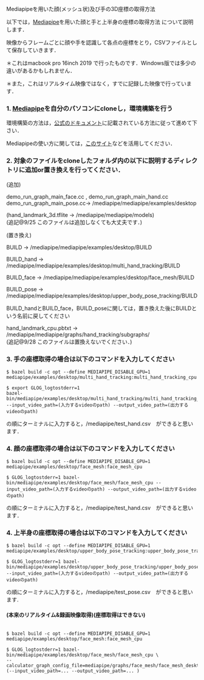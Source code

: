 Mediapipeを用いた顔(メッシュ状)及び手の3D座標の取得方法

以下では，[Mediapipe](https://github.com/google/mediapipe)を用いた顔と手と上半身の座標の取得方法
について説明します．


映像からフレームごとに顔や手を認識して各点の座標をとり，CSVファイルとして保存していきます．

＊これはmacbook pro 16inch 2019 で行ったものです．Windows版では多少の違いがあるかもしれません．

＊また，これはリアルタイム映像ではなく，すでに記録した映像で行っています．

### 1. [Mediapipe](https://github.com/google/mediapipe)を自分のパソコンにcloneし，環境構築を行う

環境構築の方法は，[公式のドキュメント](https://google.github.io/mediapipe/getting_started/getting_started.html)に記載されている方法に従って進めて下さい．

Mediapipeの使い方に関しては，[このサイト](https://note.com/npaka/n/n5008f82c43cc)などを活用してください．


### 2. 対象のファイルをcloneしたフォルダ内の以下に説明するディレクトリに追加or置き換えを行ってください．
(追加)

demo_run_graph_main_face.cc , demo_run_graph_main_hand.cc demo_run_graph_main_pose.cc→ /mediapipe/mediapipe/examples/desktop

(hand_landmark_3d.tflite → /mediapipe/mediapipe/models)  
(追記@9/25 このファイルは追加しなくても大丈夫です．)

(置き換え)

BUILD → /mediapipe/mediapipe/examples/desktop/BUILD

BUILD_hand → /mediapipe/mediapipe/examples/desktop/multi_hand_tracking/BUILD

BUILD_face → /mediapipe/mediapipe/examples/desktop/face_mesh/BUILD 

BUILD_pose → /mediapipe/mediapipe/examples/desktop/upper_body_pose_tracking/BUILD 



BUILD_handとBUILD_face，BUILD_poseに関しては，置き換えた後にBUILDという名前に戻してください

hand_landmark_cpu.pbtxt → /mediapipe/mediapipe/graphs/hand_tracking/subgraphs/  
(追記@9/28 このファイルは置換えないでください．)

### 3. 手の座標取得の場合は以下のコマンドを入力してください
```
$ bazel build -c opt --define MEDIAPIPE_DISABLE_GPU=1 mediapipe/examples/desktop/multi_hand_tracking:multi_hand_tracking_cpu

$ export GLOG_logtostderr=1
bazel-bin/mediapipe/examples/desktop/multi_hand_tracking/multi_hand_tracking_cpu --input_video_path=(入力するvideoのpath) --output_video_path=(出力するvideoのpath)
```
の順にターミナルに入力すると，/mediapipe/test_hand.csv　ができると思います．

### 4. 顔の座標取得の場合は以下のコマンドを入力してください
```
$ bazel build -c opt --define MEDIAPIPE_DISABLE_GPU=1 mediapipe/examples/desktop/face_mesh:face_mesh_cpu

$ GLOG_logtostderr=1 bazel-bin/mediapipe/examples/desktop/face_mesh/face_mesh_cpu --input_video_path=(入力するvideoのpath) --output_video_path=(出力するvideoのpath)
```
の順にターミナルに入力すると，/mediapipe/test_hand.csv　ができると思います．

### 4. 上半身の座標取得の場合は以下のコマンドを入力してください
```
$ bazel build -c opt --define MEDIAPIPE_DISABLE_GPU=1 mediapipe/examples/desktop/upper_body_pose_tracking:upper_body_pose_tracking_cpu

$ GLOG_logtostderr=1 bazel-bin/mediapipe/examples/desktop/upper_body_pose_tracking/upper_body_pose_tracking_cpu --input_video_path=(入力するvideoのpath) --output_video_path=(出力するvideoのpath)
```
の順にターミナルに入力すると，/mediapipe/test_pose.csv　ができると思います.  

#### (本来のリアルタイム&録画映像取得)(座標取得はできない)  

```

$ bazel build -c opt --define MEDIAPIPE_DISABLE_GPU=1 mediapipe/examples/desktop/face_mesh:face_mesh_cpu 

$ GLOG_logtostderr=1 bazel-bin/mediapipe/examples/desktop/face_mesh/face_mesh_cpu \
--calculator_graph_config_file=mediapipe/graphs/face_mesh/face_mesh_desktop_live.pbtxt  
(--input_video_path=... --output_video_path=... )


```
